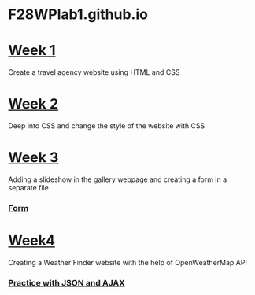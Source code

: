 <!DOCTYPE html>
<html>
<body>
  <div class="container">
    <div class="one">
      <h1>F28WPlab1.github.io</h1>
    </div>
    <div class="two">
      <h1><a href="https://ay2027.github.io/week1/index.html">Week 1</a></h1>
      <p>Create a travel agency website using HTML and CSS</p>
    </div>
    <div class="three">
      <h1><a href="https://ay2027.github.io/week2/index.html">Week 2</a></h1>
      <p>Deep into CSS and change the style of the website with CSS</p>
    </div>
    <div class="four">
      <h1><a href="https://ay2027.github.io/week3/gallery.html">Week 3</a></h1>
      <p>Adding a slideshow in the gallery webpage and creating a form in a separate file</p>
      <h3><a href="https://ay2027.github.io/week3/form.html">Form</a></h3>
    </div>
    <div class="five">
      <h1><a href="https://ay2027.github.io/week4/index.html">Week4</a></h1>    
     <p>Creating a Weather Finder website with the help of OpenWeatherMap API</p>
     <h3><a href="https://ay2027.github.io/Practice/index.html">Practice with JSON and AJAX</a></h3>
    </div>
  </div>
</body>
</html>

